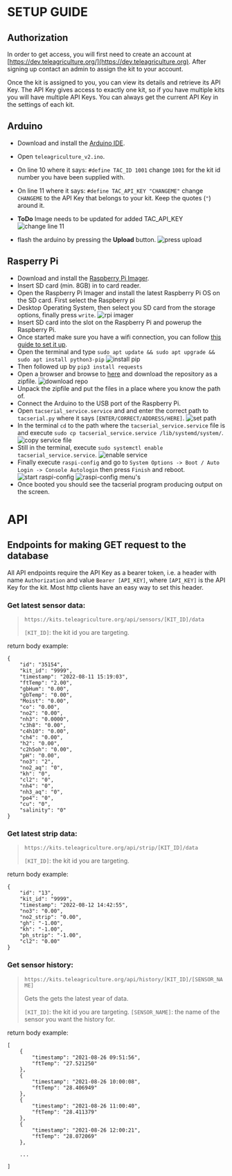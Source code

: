 # SETUP GUIDE

## Authorization

In order to get access, you will first need to create an account at [https://dev.teleagriculture.org/](https://dev.teleagriculture.org). After signing up contact an admin to assign the kit to your account.

Once the kit is assigned to you, you can view its details and retrieve its API Key. The API Key gives access to exactly one kit, so if you have multiple kits you will have multiple API Keys. You can always get the current API Key in the settings of each kit.

## Arduino

- Download and install the [Arduino IDE](https://www.arduino.cc/en/software).
- Open `teleagriculture_v2.ino`.
- On line 10 where it says: `#define TAC_ID 1001` change `1001` for the kit id number you have been supplied with.
- On line 11 where it says: `#define TAC_API_KEY "CHANGEME"` change `CHANGEME` to the API Key that belongs to your kit. Keep the quotes (`"`) around it.
- **ToDo** Image needs to be updated for added TAC_API_KEY ![change line 11](https://gitlab.com/teleagriculture/community/-/raw/main/doc/images/ard01.png)

- flash the arduino by pressing the **Upload** button.
  ![press upload](https://gitlab.com/teleagriculture/community/-/raw/90a191bf26f24467d258fe4d3be05e8bc58d356a/doc/images/ard02.png)

## Rasperry Pi

- Download and install the [Raspberry Pi Imager](https://www.raspberrypi.com/software/).
- Insert SD card (min. 8GB) in to card reader.
- Open the Raspberry Pi Imager and install the latest Raspberry Pi OS on the SD card. First select the Raspberry pi
- Desktop Operating System, then select you SD card from the storage options, finally press `write`.
  ![rpi imager](https://gitlab.com/teleagriculture/community/-/raw/main/doc/images/rpi_imager.png)
- Insert SD card into the slot on the Raspberry Pi and powerup the Raspberry Pi.
- Once started make sure you have a wifi connection, you can follow [this guide to set it up](https://www.raspberrypi.com/documentation/computers/configuration.html#using-the-desktop).
- Open the terminal and type `sudo apt update && sudo apt upgrade && sudo apt install python3-pip`
  ![install pip](https://gitlab.com/teleagriculture/community/-/raw/main/doc/images/rpi_install_pip.png)
- Then followed up by `pip3 install requests`
- Open a browser and browse to [here](https://gitlab.com/teleagriculture/community) and download the repository as a zipfile.
  ![download repo](https://gitlab.com/teleagriculture/community/-/raw/main/doc/images/download_community_repo.png)
- Unpack the zipfile and put the files in a place where you know the path of.
- Connect the Arduino to the USB port of the Raspberry Pi.
- Open `tacserial_service.service` and and enter the correct path to `tacserial.py` where it says `[ENTER/CORRECT/ADDRESS/HERE]`.
  ![set path](https://gitlab.com/teleagriculture/community/-/raw/main/doc/images/set_path_in_service_file.png)
- In the terminal `cd` to the path where the `tacserial_service.service` file is and execute `sudo cp tacserial_service.service /lib/systemd/system/`.
  ![copy service file](https://gitlab.com/teleagriculture/community/-/raw/main/doc/images/copy_service_file.png)
- Still in the terminal, execute `sudo systemctl enable tacserial_service.service`.
  ![enable service](https://gitlab.com/teleagriculture/community/-/raw/main/doc/images/enable_service.png)
- Finally execute `raspi-config` and go to `System Options -> Boot / Auto Login -> Console Autologin` then press `Finish` and reboot.
  ![start raspi-config](https://gitlab.com/teleagriculture/community/-/raw/main/doc/images/start_raspi_config.png)
  ![raspi-config menu's](https://gitlab.com/teleagriculture/community/-/raw/main/doc/images/raspi_config_consoleboot.png)
- Once booted you should see the tacserial program producing output on the screen.

# API

## Endpoints for making GET request to the database

All API endpoints require the API Key as a bearer token, i.e. a header with name `Authorization` and value `Bearer [API_KEY]`, where `[API_KEY]` is the API Key for the kit. Most http clients have an easy way to set this header.

### Get latest sensor data:

> `https://kits.teleagriculture.org/api/sensors/[KIT_ID]/data`
>
> `[KIT_ID]`: the kit id you are targeting.

return body example:

    {
        "id": "35154",
        "kit_id": "9999",
        "timestamp": "2022-08-11 15:19:03",
        "ftTemp": "2.00",
        "gbHum": "0.00",
        "gbTemp": "0.00",
        "Moist": "0.00",
        "co": "0.00",
        "no2": "0.00",
        "nh3": "0.0000",
        "c3h8": "0.00",
        "c4h10": "0.00",
        "ch4": "0.00",
        "h2": "0.00",
        "c2h5oh": "0.00",
        "pH": "0.00",
        "no3": "2",
        "no2_aq": "0",
        "kh": "0",
        "cl2": "0",
        "nh4": "0",
        "nh3_aq": "0",
        "po4": "0",
        "cu": "0",
        "salinity": "0"
    }

### Get latest strip data:

> `https://kits.teleagriculture.org/api/strip/[KIT_ID]/data`
>
> `[KIT_ID]`: the kit id you are targeting.

return body example:

    {
        "id": "13",
        "kit_id": "9999",
        "timestamp": "2022-08-12 14:42:55",
        "no3": "0.00",
        "no2_strip": "0.00",
        "gh": "-1.00",
        "kh": "-1.00",
        "ph_strip": "-1.00",
        "cl2": "0.00"
    }

### Get sensor history:

> `https://kits.teleagriculture.org/api/history/[KIT_ID]/[SENSOR_NAME]`
>
> Gets the gets the latest year of data.
>
> `[KIT_ID]`: the kit id you are targeting.
> `[SENSOR_NAME]`: the name of the sensor you want the history for.

return body example:

    [
        {
            "timestamp": "2021-08-26 09:51:56",
            "ftTemp": "27.521250"
        },
        {
            "timestamp": "2021-08-26 10:00:08",
            "ftTemp": "28.406949"
        },
        {
            "timestamp": "2021-08-26 11:00:40",
            "ftTemp": "28.411379"
        },
        {
            "timestamp": "2021-08-26 12:00:21",
            "ftTemp": "28.072069"
        },

        ...

    ]

